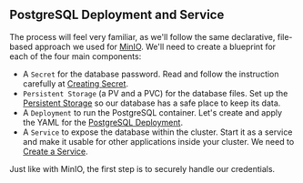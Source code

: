 ## PostgreSQL Deployment and Service
The process will feel very familiar, as we'll follow the same declarative, file-based approach we used for [MinIO](./ch3.md). We'll need to create a blueprint for each of the four main components:
* A `Secret` for the database password. Read and follow the instruction carefully at [Creating Secret](../postgres/build/create_secret.md).
* `Persistent Storage` (a PV and a PVC) for the database files. Set up the [Persistent Storage](../postgres/build/make_pv.md) so our database has a safe place to keep its data.
* A `Deployment` to run the PostgreSQL container. Let's create and apply the YAML for the [PostgreSQL Deployment](../postgres/build/deploy_sql.md).
* A `Service` to expose the database within the cluster. Start it as a service and make it usable for other applications inside your cluster. We need to [Create a Service](../postgres/build/service.md).

Just like with MinIO, the first step is to securely handle our credentials.